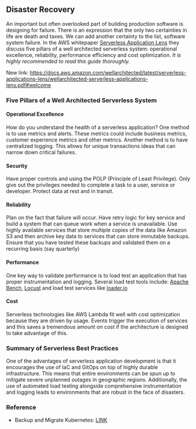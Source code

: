 ## Disaster Recovery

An important but often overlooked part of building production software is designing for failure. There is an expression that the only two certainties in life are death and taxes. We can add another certainty to the list, software system failure. In the AWS whitepaper [Serverless Application Lens](https://d1.awsstatic.com/whitepapers/architecture/AWS-Serverless-Applications-Lens.pdf) they discuss five pillars of a well architected serverless system: operational excellence, reliability, performance efficiency and cost optimization. _It is highly recommended to read this guide thoroughly._

New link: https://docs.aws.amazon.com/wellarchitected/latest/serverless-applications-lens/wellarchitected-serverless-applications-lens.pdf#welcome

### Five Pillars of a Well Architected Serverless System

#### Operational Excellence

How do you understand the health of a serverless application? One method is to use metrics and alerts. These metrics could include business metrics, customer experience metrics and other metrics. Another method is to have centralized logging. This allows for unique transactions ideas that can narrow down critical failures.

#### Security

Have proper controls and using the POLP (Principle of Least Privilege). Only give out the privileges needed to complete a task to a user, service or developer. Protect data at rest and in transit.

#### Reliability

Plan on the fact that failure will occur. Have retry logic for key service and build a system that can queue work when a service is unavailable. Use highly available services that store multiple copies of the data like Amazon S3 and then archive key data to services that can store immutable backups. Ensure that you have tested these backups and validated them on a recurring basis (say quarterly)

#### Performance

One key way to validate performance is to load test an application that has proper instrumentation and logging. Several load test tools include: [Apache Bench](https://httpd.apache.org/docs/2.4/programs/ab.html), [Locust](https://locust.io/) and load test services like [loader.io](https://loader.io/)

#### Cost

Serverless technologies like AWS Lambda fit well with cost optimization because they are driven by usage. Events trigger the execution of services and this saves a tremendous amount on cost if the architecture is designed to take advantage of this.

### Summary of Serverless Best Practices

One of the advantages of serverless application development is that it encourages the use of IaC and GitOps on top of highly durable infrastructure. This means that entire environments can be spun up to mitigate severe unplanned outages in geographic regions. Additionally, the use of automated load testing alongside comprehensive instrumentation and logging leads to environments that are robust in the face of disasters.

### Reference

* Backup and Migrate Kubernetes: [LINK](https://github.com/heptio/velero)
